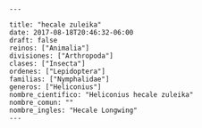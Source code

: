 
      ---

      title: "hecale zuleika"
      date: 2017-08-18T20:46:32-06:00
      draft: false
      reinos: ["Animalia"]
      divisiones: ["Arthropoda"]
      clases: ["Insecta"]
      ordenes: ["Lepidoptera"]
      familias: ["Nymphalidae"]
      generos: ["Heliconius"]
      nombre_cientifico: "Heliconius hecale zuleika"
      nombre_comun: ""
      nombre_ingles: "Hecale Longwing"
      ---

      